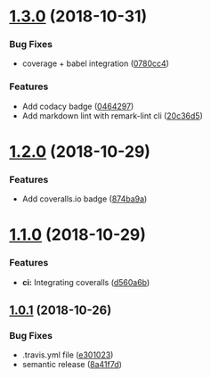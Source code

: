 # [1.3.0](https://github.com/AbrahamTewa/starter.nodejs/compare/v1.2.0...v1.3.0) (2018-10-31)


### Bug Fixes

* coverage + babel integration ([0780cc4](https://github.com/AbrahamTewa/starter.nodejs/commit/0780cc4))


### Features

* Add codacy badge ([0464297](https://github.com/AbrahamTewa/starter.nodejs/commit/0464297))
* Add markdown lint with remark-lint cli ([20c36d5](https://github.com/AbrahamTewa/starter.nodejs/commit/20c36d5))

# [1.2.0](https://github.com/AbrahamTewa/starter.nodejs/compare/v1.1.0...v1.2.0) (2018-10-29)


### Features

* Add coveralls.io badge ([874ba9a](https://github.com/AbrahamTewa/starter.nodejs/commit/874ba9a))

# [1.1.0](https://github.com/AbrahamTewa/starter.nodejs/compare/v1.0.1...v1.1.0) (2018-10-29)


### Features

* **ci:** Integrating coveralls ([d560a6b](https://github.com/AbrahamTewa/starter.nodejs/commit/d560a6b))

## [1.0.1](https://github.com/AbrahamTewa/starter.nodejs/compare/v1.0.0...v1.0.1) (2018-10-26)


### Bug Fixes

* .travis.yml file ([e301023](https://github.com/AbrahamTewa/starter.nodejs/commit/e301023))
* semantic release ([8a41f7d](https://github.com/AbrahamTewa/starter.nodejs/commit/8a41f7d))
